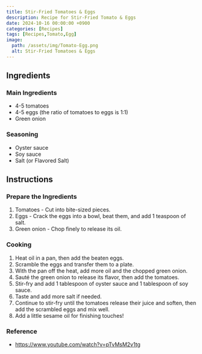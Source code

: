 ```yaml
---
title: Stir-Fried Tomatoes & Eggs
description: Recipe for Stir-Fried Tomato & Eggs
date: 2024-10-16 00:00:00 +0900
categories: [Recipes]
tags: [Recipes,Tomato,Egg]
image:
  path: /assets/img/Tomato-Egg.png
  alt: Stir-Fried Tomatoes & Eggs
---
```


## Ingredients

### Main Ingredients
- 4-5 tomatoes
- 4-5 eggs (the ratio of tomatoes to eggs is 1:1)
- Green onion

### Seasoning
- Oyster sauce
- Soy sauce
- Salt (or Flavored Salt)

## Instructions

### Prepare the Ingredients

1. Tomatoes - Cut into bite-sized pieces.
2. Eggs - Crack the eggs into a bowl, beat them, and add 1 teaspoon of salt.
3. Green onion - Chop finely to release its oil.

### Cooking

1. Heat oil in a pan, then add the beaten eggs.
2. Scramble the eggs and transfer them to a plate.
3. With the pan off the heat, add more oil and the chopped green onion.
4. Sauté the green onion to release its flavor, then add the tomatoes.
5. Stir-fry and add 1 tablespoon of oyster sauce and 1 tablespoon of soy sauce.
6. Taste and add more salt if needed.
7. Continue to stir-fry until the tomatoes release their juice and soften, then add the scrambled eggs and mix well.
8. Add a little sesame oil for finishing touches!

### Reference
- https://www.youtube.com/watch?v=pTvMsM2v1tg